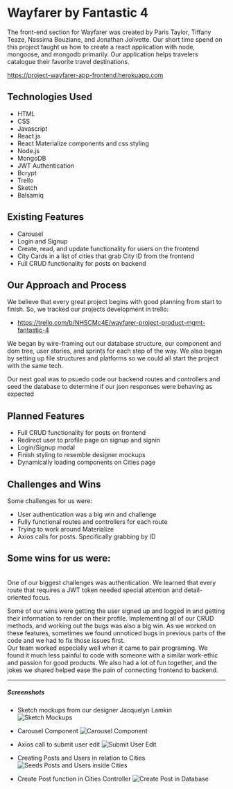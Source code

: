 # Wayfarer by Fantastic 4

The front-end section for Wayfarer was created by Paris Taylor, Tiffany Teaze, Nassima Bouziane, and Jonathan Jolivette. Our short time spend on this project taught us how to create a react application with node, mongoose, and mongodb primarily. Our application helps travelers catalogue their favorite travel destinations.

https://project-wayfarer-app-frontend.herokuapp.com

## Technologies Used

- HTML
- CSS
- Javascript
- React.js
- React Materialize components and css styling
- Node.js
- MongoDB
- JWT Authentication 
- Bcrypt
- Trello
- Sketch
- Balsamiq

## Existing Features

- Carousel
- Login and Signup
- Create, read, and update functionality for users on the frontend
- City Cards in a list of cities that grab City ID from the frontend
- Full CRUD functionality for posts on backend

## Our Approach and Process
We believe that every great project begins with good planning from start to finish. So, we tracked our projects development in trello: 

- https://trello.com/b/NHSCMc4E/wayfarer-project-product-mgmt-fantastic-4

We began by wire-framing out our database structure, our component and dom tree, user stories, and sprints for each step of the way. We also began by setting up file structures and platforms so we could all start the project with the same tech. 

Our next goal was to psuedo code our backend routes and controllers and seed the database to determine if our json responses were behaving as expected
<br />

## Planned Features

- Full CRUD functionality for posts on frontend
- Redirect user to profile page on signup and signin
- Login/Signup modal
- Finish styling to resemble designer mockups
- Dynamically loading components on Cities page

## Challenges and Wins
Some challenges for us were:
- User authentication was a big win and challenge
- Fully functional routes and controllers for each route
- Trying to work around Materialize
- Axios calls for posts. Specifically grabbing by ID

Some wins for us were:
- 

<br />
One of our biggest challenges was authentication. We learned that every route that requires a JWT token needed special attention and detail-oriented focus.

Some of our wins were getting the user signed up and logged in and getting their information to render on their profile. Implementing all of our CRUD methods, and working out the bugs was also a big win. As we worked on these features, sometimes we found unnoticed bugs in previous parts of the code and we had to fix those issues first. 
<br />
Our team worked especially well when it came to pair programing. We found it much less painful to code with someone with a similar work-ethic and passion for good products. We also had a lot of fun together, and the jokes we shared helped ease the pain of connecting frontend to backend. 

---

##### Screenshots

- Sketch mockups from our designer Jacquelyn Lamkin
![Sketch Mockups](https://monosnap.com/image/VLxFONb4GEDhtFccfwEwsUo1n5n6uT.png)

- Carousel Component
![Carousel Component](https://monosnap.com/image/vz1wE7uw7ix3MlhEba4GyUHKS70qr0.png)

- Axios call to submit user edit
![Submit User Edit](https://monosnap.com/image/db8ORi97wRSRnnLUowd3Z5Wy7ChzGN.png)

- Creating Posts and Users in relation to Cities
![Seeds Posts and Users inside Cities](https://monosnap.com/image/VFV2f5CVfFlMiINlrutQXzUHmb6ZTo.png)

- Create Post function in Cities Controller
![Create Post in Database](https://monosnap.com/image/qphhx1KLBlTxpBeak7d7sXIeS2SFi6.png)


